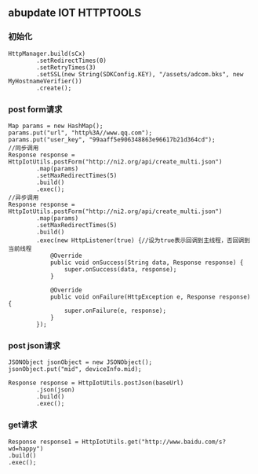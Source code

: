 ## abupdate IOT HTTPTOOLS

### 初始化
    HttpManager.build(sCx)
            .setRedirectTimes(0)
            .setRetryTimes(3)
            .setSSL(new String(SDKConfig.KEY), "/assets/adcom.bks", new MyHostnameVerifier())
            .create();
            
### post form请求
    Map params = new HashMap();
    params.put("url", "http%3A//www.qq.com");
    params.put("user_key", "99aaff5e906348863e96617b21d364cd");
    //同步调用
    Response response = HttpIotUtils.postForm("http://ni2.org/api/create_multi.json")
            .map(params)
            .setMaxRedirectTimes(5)
            .build()
            .exec();
    //异步调用
    Response response = HttpIotUtils.postForm("http://ni2.org/api/create_multi.json")
            .map(params)
            .setMaxRedirectTimes(5)
            .build()
            .exec(new HttpListener(true) {//设为true表示回调到主线程，否回调到当前线程
                @Override
                public void onSuccess(String data, Response response) {
                    super.onSuccess(data, response);
                }

                @Override
                public void onFailure(HttpException e, Response response) {
                    super.onFailure(e, response);
                }
            });
         
### post json请求
    JSONObject jsonObject = new JSONObject();
    jsonObject.put("mid", deviceInfo.mid);
    
    Response response = HttpIotUtils.postJson(baseUrl)
            .json(json)
            .build()
            .exec();
            
### get请求
    Response response1 = HttpIotUtils.get("http://www.baidu.com/s?wd=happy")
    .build()
    .exec();